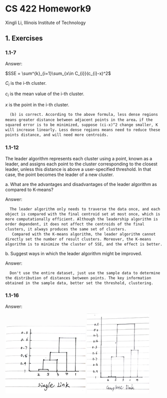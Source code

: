 # CS 422 Homework9

Xingli Li, Illinois Institute of Technology

## 1. Exercises

### 1.1-7

Answer:

$SSE = \sum^{k}_{i=1}\sum_{x\in C_{i}}(c_{i}-x)^2$

$C_i$ is the i-th cluster.

$c_i$ is the mean value of the i-th cluster.

$x$  is the point in the i-th cluster.

```
  (b) is correct. According to the above formula, less dense regions means greater distance between adjacent points in the area，if the squared error is to be minimized, suppose (ci-x)^2 change smaller, K will increase linearly. Less dense regions means need to reduce these points distance, and will need more centroids.
```

### 1.1-12

The leader algorithm represents each cluster using a point, known as a leader, and assigns each point to the cluster corresponding to the closest leader, unless this distance is above a user-specified threshold. In that case, the point becomes the leader of a new cluster.

a. What are the advantages and disadvantages of the leader algorithm as compared to K-means?

Answer:

```
  The leader algorithm only needs to traverse the data once, and each object is compared with the final centroid set at most once, which is more computationally efficient. Although the leadership algorithm is order dependent, it does not affect the centroids of the final clusters, it always produces the same set of clusters.
   Compared with the K-means algorithm, the leader algorithm cannot directly set the number of result clusters. Moreover, the K-means algorithm is to minimize the cluster of SSE, and the effect is better.
```

b. Suggest ways in which the leader algorithm might be improved.

Answer:

```
  Don't use the entire dataset, just use the sample data to determine the distribution of distances between points. The key information obtained in the sample data, better set the threshold, clustering.
```

### 1.1-16

Answer:

<img src="./image/Q16-1.jpg" alt="Q16-1" style="zoom: 25%;" /> <img src="./image/Q16-2.jpg" alt="Q16-1" style="zoom:25%;" />   

